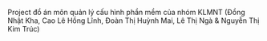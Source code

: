 Project đồ án môn quản lý cấu hình phần mềm của nhóm KLMNT (Đồng Nhật Kha, Cao Lê Hồng Lĩnh, Đoàn Thị Huỳnh Mai, Lê Thị Ngà & Nguyễn Thị Kim Trúc)